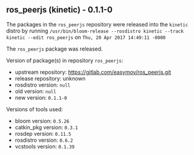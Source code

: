 ## ros_peerjs (kinetic) - 0.1.1-0

The packages in the `ros_peerjs` repository were released into the `kinetic` distro by running `/usr/bin/bloom-release --rosdistro kinetic --track kinetic --edit ros_peerjs` on `Thu, 20 Apr 2017 14:49:11 -0000`

The `ros_peerjs` package was released.

Version of package(s) in repository `ros_peerjs`:

- upstream repository: https://gitlab.com/easymov/ros_peerjs.git
- release repository: unknown
- rosdistro version: `null`
- old version: `null`
- new version: `0.1.1-0`

Versions of tools used:

- bloom version: `0.5.26`
- catkin_pkg version: `0.3.1`
- rosdep version: `0.11.5`
- rosdistro version: `0.6.2`
- vcstools version: `0.1.39`


